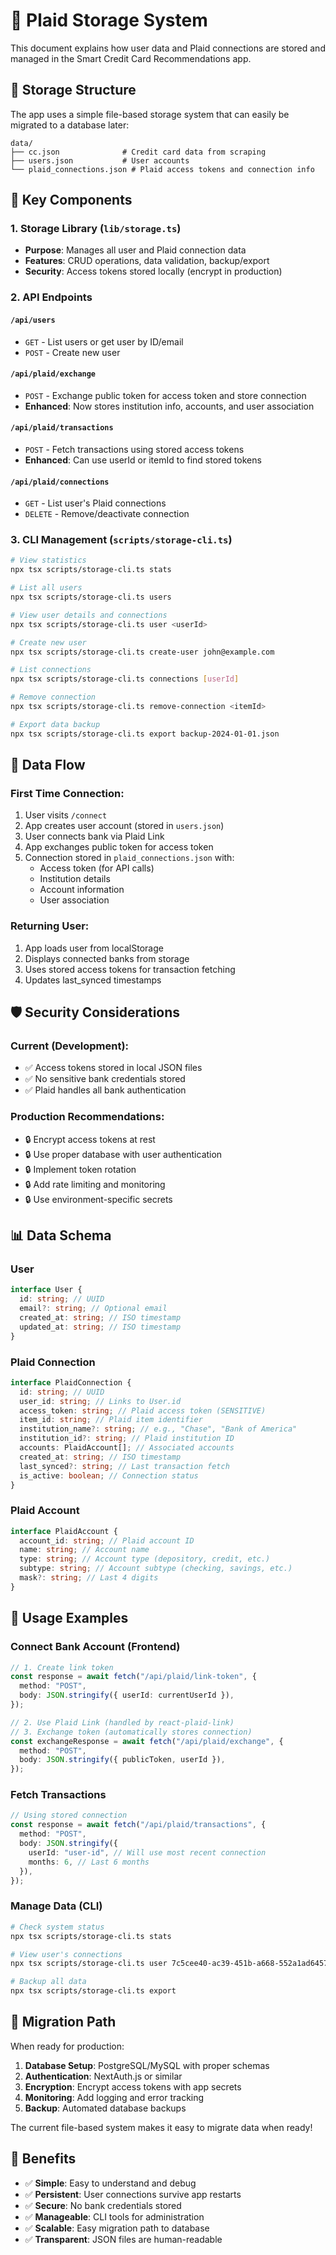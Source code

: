 # 🏦 Plaid Storage System

This document explains how user data and Plaid connections are stored and managed in the Smart Credit Card Recommendations app.

## 📁 Storage Structure

The app uses a simple file-based storage system that can easily be migrated to a database later:

```
data/
├── cc.json              # Credit card data from scraping
├── users.json           # User accounts
└── plaid_connections.json # Plaid access tokens and connection info
```

## 🔑 Key Components

### 1. Storage Library (`lib/storage.ts`)

- **Purpose**: Manages all user and Plaid connection data
- **Features**: CRUD operations, data validation, backup/export
- **Security**: Access tokens stored locally (encrypt in production)

### 2. API Endpoints

#### `/api/users`

- `GET` - List users or get user by ID/email
- `POST` - Create new user

#### `/api/plaid/exchange`

- `POST` - Exchange public token for access token and store connection
- **Enhanced**: Now stores institution info, accounts, and user association

#### `/api/plaid/transactions`

- `POST` - Fetch transactions using stored access tokens
- **Enhanced**: Can use userId or itemId to find stored tokens

#### `/api/plaid/connections`

- `GET` - List user's Plaid connections
- `DELETE` - Remove/deactivate connection

### 3. CLI Management (`scripts/storage-cli.ts`)

```bash
# View statistics
npx tsx scripts/storage-cli.ts stats

# List all users
npx tsx scripts/storage-cli.ts users

# View user details and connections
npx tsx scripts/storage-cli.ts user <userId>

# Create new user
npx tsx scripts/storage-cli.ts create-user john@example.com

# List connections
npx tsx scripts/storage-cli.ts connections [userId]

# Remove connection
npx tsx scripts/storage-cli.ts remove-connection <itemId>

# Export data backup
npx tsx scripts/storage-cli.ts export backup-2024-01-01.json
```

## 🔄 Data Flow

### First Time Connection:

1. User visits `/connect`
2. App creates user account (stored in `users.json`)
3. User connects bank via Plaid Link
4. App exchanges public token for access token
5. Connection stored in `plaid_connections.json` with:
   - Access token (for API calls)
   - Institution details
   - Account information
   - User association

### Returning User:

1. App loads user from localStorage
2. Displays connected banks from storage
3. Uses stored access tokens for transaction fetching
4. Updates last_synced timestamps

## 🛡️ Security Considerations

### Current (Development):

- ✅ Access tokens stored in local JSON files
- ✅ No sensitive bank credentials stored
- ✅ Plaid handles all bank authentication

### Production Recommendations:

- 🔒 Encrypt access tokens at rest
- 🔒 Use proper database with user authentication
- 🔒 Implement token rotation
- 🔒 Add rate limiting and monitoring
- 🔒 Use environment-specific secrets

## 📊 Data Schema

### User

```typescript
interface User {
  id: string; // UUID
  email?: string; // Optional email
  created_at: string; // ISO timestamp
  updated_at: string; // ISO timestamp
}
```

### Plaid Connection

```typescript
interface PlaidConnection {
  id: string; // UUID
  user_id: string; // Links to User.id
  access_token: string; // Plaid access token (SENSITIVE)
  item_id: string; // Plaid item identifier
  institution_name?: string; // e.g., "Chase", "Bank of America"
  institution_id?: string; // Plaid institution ID
  accounts: PlaidAccount[]; // Associated accounts
  created_at: string; // ISO timestamp
  last_synced?: string; // Last transaction fetch
  is_active: boolean; // Connection status
}
```

### Plaid Account

```typescript
interface PlaidAccount {
  account_id: string; // Plaid account ID
  name: string; // Account name
  type: string; // Account type (depository, credit, etc.)
  subtype: string; // Account subtype (checking, savings, etc.)
  mask?: string; // Last 4 digits
}
```

## 🚀 Usage Examples

### Connect Bank Account (Frontend)

```typescript
// 1. Create link token
const response = await fetch("/api/plaid/link-token", {
  method: "POST",
  body: JSON.stringify({ userId: currentUserId }),
});

// 2. Use Plaid Link (handled by react-plaid-link)
// 3. Exchange token (automatically stores connection)
const exchangeResponse = await fetch("/api/plaid/exchange", {
  method: "POST",
  body: JSON.stringify({ publicToken, userId }),
});
```

### Fetch Transactions

```typescript
// Using stored connection
const response = await fetch("/api/plaid/transactions", {
  method: "POST",
  body: JSON.stringify({
    userId: "user-id", // Will use most recent connection
    months: 6, // Last 6 months
  }),
});
```

### Manage Data (CLI)

```bash
# Check system status
npx tsx scripts/storage-cli.ts stats

# View user's connections
npx tsx scripts/storage-cli.ts user 7c5cee40-ac39-451b-a668-552a1ad64573

# Backup all data
npx tsx scripts/storage-cli.ts export
```

## 🔄 Migration Path

When ready for production:

1. **Database Setup**: PostgreSQL/MySQL with proper schemas
2. **Authentication**: NextAuth.js or similar
3. **Encryption**: Encrypt access tokens with app secrets
4. **Monitoring**: Add logging and error tracking
5. **Backup**: Automated database backups

The current file-based system makes it easy to migrate data when ready!

## 🎯 Benefits

- ✅ **Simple**: Easy to understand and debug
- ✅ **Persistent**: User connections survive app restarts
- ✅ **Secure**: No bank credentials stored
- ✅ **Manageable**: CLI tools for administration
- ✅ **Scalable**: Easy migration path to database
- ✅ **Transparent**: JSON files are human-readable
